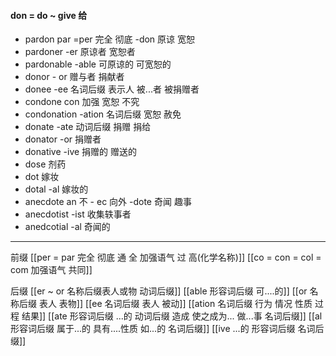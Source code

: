 #### don = do ~ give 给

- pardon par =per  完全 彻底 -don 原谅 宽恕
- pardoner -er 原谅者 宽恕者
- pardonable -able  可原谅的 可宽恕的
- donor    - or 赠与者 捐献者 
- donee -ee  名词后缀  表示人 被...者  被捐赠者 
- condone con 加强  宽恕 不究
- condonation -ation 名词后缀 宽恕 赦免
- donate -ate 动词后缀 捐赠 捐给
- donator -or 捐赠者 
- donative -ive  捐赠的 赠送的
- dose  剂药
- dot  嫁妆
- dotal -al  嫁妆的 
- anecdote an 不  - ec 向外 -dote  奇闻 趣事  
- anecdotist -ist 收集轶事者
- anedcotial -al 奇闻的

---

前缀
[[per = par 完全 彻底  通  全  加强语气  过 高(化学名称)]]
[[co = con  = col = com  加强语气 共同]]



后缀
[[er  ~ or 名称后缀表人或物 动词后缀]]
[[able  形容词后缀 可....的]]
[[or 名称后缀 表人 表物]]
[[ee 名词后缀 表人 被动]]
[[ation 名词后缀  行为 情况 性质 过程 结果]]
[[ate 形容词后缀  ...的 动词后缀 造成 使之成为... 做...事 名词后缀]]
[[al 形容词后缀   属于...的  具有....性质  如...的   名词后缀]]
[[ive ...的 形容词后缀 名词后缀]]

